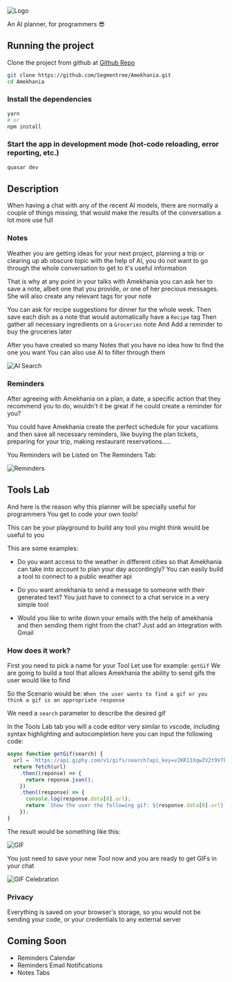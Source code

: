 ![Logo](https://github.com/Segmentree/Amekhania/blob/feature/readme/public/LogoLight.png?raw=true)

An AI planner, for programmers 😎

## Running the project

Clone the project from github at [Github Repo](https://github.com/Segmentree/Amekhania)

```bash
git clone https://github.com/Segmentree/Amekhania.git
cd Amekhania
```

### Install the dependencies

```bash
yarn
# or
npm install
```

### Start the app in development mode (hot-code reloading, error reporting, etc.)

```bash
quasar dev
```

## Description

When having a chat with any of the recent AI models, there are normally a couple of things missing, that would make the results of the conversation a lot more use full

### Notes

Weather you are getting ideas for your next project, planning a trip or clearing up ab obscure topic with the help of AI, you do not want to go through the whole conversation to get to it's useful information

That is why at any point in your talks with Amekhania you can ask her to save a note, albeit one that you provide, or one of her precious messages. She will also create any relevant tags for your note

You can ask for recipe suggestions for dinner for the whole week.
Then save each dish as a note that would automatically have a `Recipe` tag
Then gather all necessary ingredients on a `Groceries` note
And Add a reminder to buy the groceries later

After you have created so many Notes that you have no idea how to find the one you want
You can also use AI to filter through them

![AI Search](https://github.com/Segmentree/Amekhania/blob/feature/readme/public/searchGif.gif?raw=true)

### Reminders

After agreeing with Amekhania on a plan, a date, a specific action that they recommend you to do, wouldn't it be great if he could create a reminder for you?

You could have Amekhania create the perfect schedule for your vacations and then save all necessary reminders, like buying the plan tickets, preparing for your trip, making restaurant reservations.....

You Reminders will be Listed on The Reminders Tab:

![Reminders](https://github.com/Segmentree/Amekhania/blob/feature/readme/public/reminders.png?raw=true)

## Tools Lab

And here is the reason why this planner will be specially useful for programmers
You get to code your own tools!

This can be your playground to build any tool you might think would be useful to you

This are some examples:

- Do you want access to the weather in different cities so that Amekhania can take into account to plan your day accordingly?
  You can easily build a tool to connect to a public weather api

- Do you want amekhania to send a message to someone with their generated text?
  You just have to connect to a chat service in a very simple tool

- Would you like to write down your emails with the help of amekhania and then sending them right from the chat?
  Just add an integration with Gmail

### How does it work?

First you need to pick a name for your Tool
Let use for example: `getGif`
We are going to build a tool that allows Amekhania the ability to send gifs the user would like to find

So the Scenario would be: `When the user wants to find a gif or you think a gif is an appropriate response`

We need a `search` parameter to describe the desired gif

In the Tools Lab tab you will a code editor very similar to vscode, including syntax highlighting and autocompletion
here you can input the following code:

```js
async function getGif(search) {
  url = `https://api.giphy.com/v1/gifs/search?api_key=v2KR11XqwZV2t9V7klgFEKcs0mhBQOvJ&q=${search}&limit=25&offset=0&rating=g&lang=en&bundle=messaging_non_clips`;
  return fetch(url)
    .then((reponse) => {
      return reponse.json();
    })
    .then((response) => {
      console.log(response.data[0].url);
      return `Show the user the following gif: ${response.data[0].url}`;
    });
}
```

The result would be something like this:

![GIF](https://github.com/Segmentree/Amekhania/blob/feature/readme/public/gifTool.png?raw=true)

You just need to save your new Tool now and you are ready to get GIFs in your chat

![GIF Celebration](https://github.com/Segmentree/Amekhania/blob/feature/readme/public/celebration.gif?raw=true)

### Privacy

Everything is saved on your browser's storage, so you would not be sending your code, or your credentials to any external server

## Coming Soon

- Reminders Calendar
- Reminders Email Notifications
- Notes Tabs
